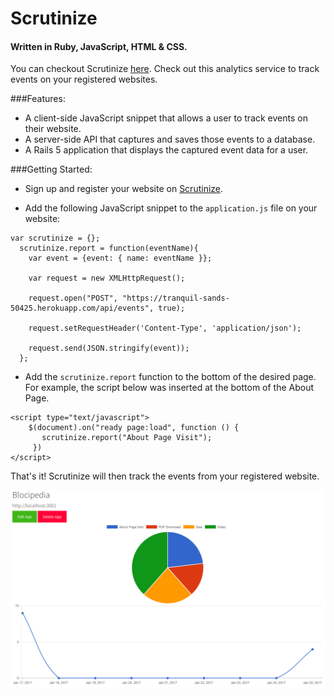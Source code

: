 # Scrutinize
#### Written in Ruby, JavaScript, HTML & CSS.

You can checkout Scrutinize [here](https://tranquil-sands-50425.herokuapp.com/). Check out this analytics service to track events on your registered websites.

###Features:

* A client-side JavaScript snippet that allows a user to track events on their website.
* A server-side API that captures and saves those events to a database.
* A Rails 5 application that displays the captured event data for a user.

###Getting Started:

* Sign up and register your website on [Scrutinize](https://tranquil-sands-50425.herokuapp.com/).

* Add the following JavaScript snippet to the `application.js` file on your website:

```
var scrutinize = {};
  scrutinize.report = function(eventName){
    var event = {event: { name: eventName }};

    var request = new XMLHttpRequest();

    request.open("POST", "https://tranquil-sands-50425.herokuapp.com/api/events", true);

    request.setRequestHeader('Content-Type', 'application/json');

    request.send(JSON.stringify(event));
  };
```
* Add the `scrutinize.report` function to the bottom of the desired page. For example, the script below was inserted at the bottom of the About Page.

```
<script type="text/javascript">
    $(document).on("ready page:load", function () {
       scrutinize.report("About Page Visit");
     })
</script>
```
That's it! Scrutinize will then track the events from your registered website.

![Screenshot](app/assets/images/Scrutinize.png)

